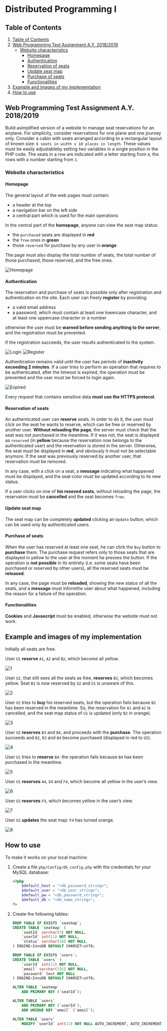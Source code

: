 # Distributed Programming I

## Table of Contents

1. [Table of Contents](#table-of-contents)
2. [Web Programming Test Assignment A.Y. 2018/2019](#web-programming-test-assignment-A.Y.-2018/2019)
    - [Website characteristics](#website-characteristics)
        - [Homepage](#homepage)
        - [Authentication](#authentication)
        - [Reservation of seats](#reservation-of-seats)
        - [Update seat map](#update-seat-map)
        - [Purchase of seats](#purchase-of-seats)
        - [Functionalities](#Functionalities)
3. [Example and images of my implementation](#example-and-images-of-my-implementation)
4. [How to use](#how-to-use)

## Web Programming Test Assignment A.Y. 2018/2019

Build asimplified version of a website to manage seat reservations for an airplane. For simplicity, consider reservations for one plane and one journey only. Consider a cabin with seats arranged according to a rectangular layout of known size: `6 seats in width x 10 places in length`. These values must be easily adjustableby setting two variables in a single position in the PHP code. The seats in a row are indicated with a letter starting from `A`, the rows with a number starting from `1`.

### Website characteristics

#### Homepage

The general layout of the web pages must contain:

- a header at the top
- a navigation bar on the left side
- a central part which is used for the main operations

In the central part of the **homepage**, anyone can view the seat map status:

- the `purchased` seats are displayed in **red**
- the `free` ones in **green**
- those `reserved` for purchase by any user in **orange**

The page must also display the total number of seats, the total number of those purchased, those reserved, and the free ones.

![Homepage](images/Homepage.PNG)

#### Authentication

The reservation and purchase of seats is possible only after registration and authentication on the site. Each user can freely **register** by providing:

- a valid email address
- a password, which must contain at least one lowercase character, and at least one uppercase character or a number

otherwise the user must be **warned before sending anything to the server**, and the registration must be prevented.

If the registration succeeds, the user results authenticated to the system.

![Login](images/Login.PNG)
![Register](images/Register.PNG)

Authentication remains valid until the user has periods of **inactivity exceeding 2 minutes**. If  a user tries to perform an operation that requires to be authenticated, after the timeout is expired, the operation must be prevented and the user must be forced to login again.

![Expired](images/Expired.PNG)

Every request that contains sensitive data **must use the HTTPS protocol**.

#### Reservation of seats

An authenticated user can **reserve** seats. In order to do it, the user must click on the seat he wants to reserve, which can be free or reserved by another user. **Without reloading the page**, the server must check that the seat was not purchased in the meantime. If it was not, the seat is displayed as `reserved` (in **yellow** because the reservation now belongs to the authenticated user) and the reservation is stored in the server. Otherwise, the seat must be displayed in **red**, and obviously it must not be selectable anymore. If the seat was previously reserved by another user, that reservation must be removed.

In any case, with a click on a seat, a **message** indicating what happened must be displayed, and the seat color must be updated according to its new status.

If a user clicks on one of **his reseved seats**, without reloading the page, the reservaton must be **cancelled** and the seat becomes `free`.

#### Update seat map

The seat map can be completely **updated** clicking an `Update` button, which can be used only by authenticated users.

#### Purchase of seats

When the user has reserved at least one seat, he can click the `Buy` button to **purchase** them. The purchase request refers only to those seats that are displayed in yellow to the user at the moment he presses the button. If  the operation is **not possible** in its entirety (i.e. some seats have been purchased or reserved by other users), all the reserved seats must be **released**.

In any case, the page must be **reloaded**, showing the new status of all the seats, and a **message** must informthe user about what happened, including the reason for a failure of the operation.

#### Functionalities

**Cookies** and **Javascript** must be enabled, otherwise the website must not work.

## Example and images of my implementation

Initially all seats are free.

User `U1` **reserve** `A1`, `A2` and `B2`, which become all yellow.

![1](images/1.PNG)

User `U2`, that still sees all the seats as free, **reserves** `B2`, which becomes yellow. Seat `B2` is now reserved by `U2` and `U1` is unaware of this.

![2](images/2.PNG)

User `U1` tries to **buy** his reserved seats, but the operation fails because `B2` has been reserved in the meantime. So, the reservation for `A1` and `A2` is cancelled, and the seat map status of `U1` is updated (only `B2` in orange).

![3](images/3.PNG)

User `U2` **reserves** `B3` and `B4`, and proceeds with the **purchase**. The operation succeeds and `B2`, `B3` and `B4` become purchased (displayed in red to `U2`).

![4](images/4.PNG)

User `U1` tries to **reserve** `B4`: the operation fails because `B4` has been purchased in the meantime.

![5](images/5.PNG)

User `U1` **reserves** `A4`, `D4` and `F4`, which become all yellow in the user’s view.

![6](images/6.PNG)

User `U2` **reserves** `F4`, which becomes yellow in the user’s view.

![7](images/7.PNG)

User `U1` **updates** the seat map: `F4` has turned orange.

![8](images/8.PNG)

## How to use

To make it works on your local machine:

1. Create a file `php/Config/db_config.php` with the credentials for your MySQL database:

    ```php
    <?php
        $default_host = "<db_password_string>";
        $default_user = "<db_user_string>";
        $default_pw = "<db_password_string>";
        $default_db = "<db_name_string>";
    ?>
    ```

2. Create the following tables:

    ```sql
    DROP TABLE IF EXISTS `seatmap`;
    CREATE TABLE `seatmap` (
        `seatId` varchar(5) NOT NULL,
        `userId` int(11) NOT NULL,
        `status` varchar(16) NOT NULL
    ) ENGINE=InnoDB DEFAULT CHARSET=utf8;

    DROP TABLE IF EXISTS `users`;
    CREATE TABLE `users` (
        `userId` int(11) NOT NULL,
        `email` varchar(256) NOT NULL,
        `password` text NOT NULL
    ) ENGINE=InnoDB DEFAULT CHARSET=utf8;

    ALTER TABLE `seatmap`
        ADD PRIMARY KEY (`seatId`);

    ALTER TABLE `users`
        ADD PRIMARY KEY (`userId`),
        ADD UNIQUE KEY `email` (`email`);

    ALTER TABLE `users`
        MODIFY `userId` int(11) NOT NULL AUTO_INCREMENT, AUTO_INCREMENT=1;
    ```
